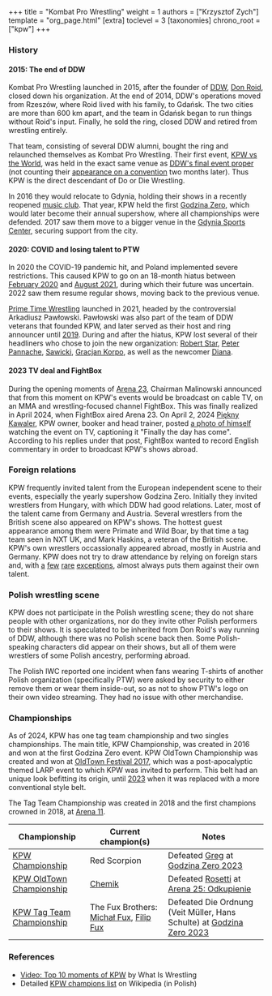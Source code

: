 +++
title = "Kombat Pro Wrestling"
weight = 1
authors = ["Krzysztof Zych"]
template = "org_page.html"
[extra]
toclevel = 3
[taxonomies]
chrono_root = ["kpw"]
+++

### History

#### 2015: The end of DDW

Kombat Pro Wrestling launched in 2015, after the founder of [DDW](@/o/ddw.md), [Don Roid](@/w/don-roid.md), closed down his organization.
At the end of 2014, DDW's operations moved from Rzeszów, where Roid lived with his family, to Gdańsk.
The two cities are more than 600 km apart, and the team in Gdańsk began to run things without Roid's input. Finally, he sold the ring, closed DDW and retired from wrestling entirely.

That team, consisting of several DDW alumni, bought the ring and relaunched themselves as Kombat Pro Wrestling. Their first event, [KPW vs the World](@/e/kpw/2015-11-14-kpw-vs-the-world-hungary-for-kombat.md), was held in the exact same venue as [DDW's final event proper](@/e/ddw/2015-05-02-ddw-house-show-2.md) (not counting their [appearance on a convention](@/e/ddw/2015-07-24-ddw-baltikon.md) two months later). Thus KPW is the direct descendant of Do or Die Wrestling.

In 2016 they would relocate to Gdynia, holding their shows in a recently reopened [music club](@/v/atlantic-nh-gdynia.md). That year, KPW held the first [Godzina Zero](@/e/kpw/2016-08-13-kpw-godzina-zero-2016.md), which would later become their annual supershow, where all championships were defended. 2017 saw them move to a bigger venue in the [Gdynia Sports Center](@/v/gdynia-sports-center.md), securing support from the city.

#### 2020: COVID and losing talent to PTW

In 2020 the COVID-19 pandemic hit, and Poland implemented severe restrictions. This caused KPW to go on an 18-month hiatus between [February 2020](@/e/kpw/2020-02-01-kpw-arena-16-polowanie.md) and [August 2021](@/e/kpw/2021-08-21-kpw-arena-17-odrodzenie.md), during which their future was uncertain. 2022 saw them resume regular shows, moving back to the previous venue.

[Prime Time Wrestling](@/o/ptw.md) launched in 2021, headed by the controversial Arkadiusz Pawłowski.
Pawłowski was also part of the team of DDW veterans that founded KPW, and later served as their host and ring announcer until [2019](@/e/kpw/2019-06-15-kpw-arena-14-nastepny-poziom.md).
During and after the hiatus, KPW lost several of their headliners who chose to join the new organization: [Robert Star](@/w/robert-star.md), [Peter Pannache](@/w/peter-pannache.md), [Sawicki](@/w/sawicki.md), [Gracjan Korpo](@/w/gracjan-korpo.md), as well as the newcomer [Diana](@/w/diana-strong.md).

#### 2023 TV deal and FightBox

During the opening moments of [Arena 23](@/e/kpw/2023-11-24-kpw-arena-23.md), Chairman Malinowski announced that from this moment on KPW's events would be broadcast on cable TV, on an MMA and wrestling-focused channel FightBox. This was finally realized in April 2024, when FightBox aired Arena 23. On April 2, 2024 [Piękny Kawaler](@/w/piekny-kawaler.md), KPW owner, booker and head trainer, posted [a photo of himself](https://www.facebook.com/kawalerwrestling/posts/pfbid028kdGNo5vEVnSscGnsCzUr9spHsX14gPKk3ocJ7ogMSnnqPh2cxWsuCfMAUyrGdbyl) watching the event on TV, captioning it "Finally the day has come". According to his replies under that post, FightBox wanted to record English commentary in order to broadcast KPW's shows abroad.

### Foreign relations

KPW frequently invited talent from the European independent scene to their events, especially the yearly supershow Godzina Zero. Initially they invited wrestlers from Hungary, with which DDW had good relations. Later, most of the talent came from Germany and Austria. Several wrestlers from the British scene also appeared on KPW's shows. The hottest guest appearance among them were Primate and Wild Boar, by that time a tag team seen in NXT UK, and Mark Haskins, a veteran of the British scene. KPW's own wrestlers occassionally appeared abroad, mostly in Austria and Germany. KPW does not try to draw attendance by relying on foreign stars and, with [a](@/e/kpw/2018-07-14-kpw-oldtown-3.md) [few](@/e/kpw/2018-08-11-kpw-godzina-zero-2018.md) [rare](@/e/kpw/2021-08-21-kpw-arena-17-odrodzenie.md) [exceptions](@/e/kpw/2022-06-18-kpw-pyrkon-2022.md), almost always puts them against their own talent.

### Polish wrestling scene

KPW does not participate in the Polish wrestling scene; they do not share people with other organizations, nor do they invite other Polish performers to their shows. It is speculated to be inherited from Don Roid's way running of DDW, although there was no Polish scene back then. Some Polish-speaking characters did appear on their shows, but all of them were wrestlers of some Polish ancestry, performing abroad.

The Polish IWC reported one incident when fans wearing T-shirts of another Polish organization (specifically PTW) were asked by security to either remove them or wear them inside-out, so as not to show PTW's logo on their own video streaming. They had no issue with other merchandise.

### Championships

As of 2024, KPW has one tag team championship and two singles championships. The main title, KPW Championship, was created in 2016 and won at the first Godzina Zero event. KPW OldTown Championship was created and won at [OldTown Festival 2017](@/e/kpw/2017-07-23-kpw-oldtown-2.md), which was a post-apocalyptic themed LARP event to which KPW was invited to perform. This belt had an unique look befitting its origin, until [2023](@/e/kpw/2023-11-24-kpw-arena-23.md) when it was replaced with a more conventional style belt.

The Tag Team Championship was created in 2018 and the first champions crowned in 2018, at [Arena 11](@/e/kpw/2018-11-03-kpw-arena-11-podwojne-zagrozenie.md).

| Championship | Current champion(s) | Notes |
|---|---|---|
| [KPW Championship](@/a/kpw-championship.md) | Red Scorpion | Defeated [Greg](@/w/greg.md) at [Godzina Zero 2023](@/e/kpw/2023-08-18-kpw-godzina-zero-2023.md) |
| [KPW OldTown Championship](@/a/kpw-old-town-championship.md) | [Chemik](@/w/chemik.md) | Defeated [Rosetti](@/w/rosetti.md) at [Arena 25: Odkupienie](@/e/kpw/2024-05-17-kpw-arena-25.md) |
| [KPW Tag Team Championship](@/a/kpw-tag-team-championship.md) | The Fux Brothers: [Michał Fux](@/w/michal-fux.md), [Filip Fux](@/w/filip-fux.md) | Defeated Die Ordnung (Veit Müller, Hans Schulte) at [Godzina Zero 2023](@/e/kpw/2023-08-18-kpw-godzina-zero-2023.md) |

### References

* [Video: Top 10 moments of KPW](https://www.youtube.com/watch?v=NeyUetRatMU) by What Is Wrestling
* Detailed [KPW champions list](https://pl.wikipedia.org/wiki/Wikipedysta:M3n747/brudnopis/mistrzowiekpw) on Wikipedia (in Polish)
